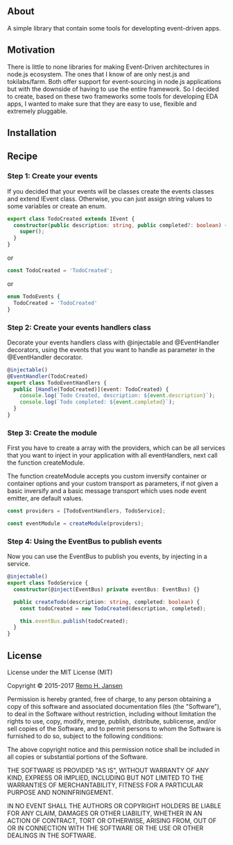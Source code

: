 ## About

A simple library that contain some tools for developting event-driven apps.

## Motivation

There is little to none libraries for making Event-Driven architectures in node.js ecosystem. The ones that I know of are only nest.js and tokilabs/farm. Both offer support for event-sourcing in node.js applications but with the downside of having to use the entire framework. So I decided to create, based on these two frameworks some tools for developing EDA apps, I wanted to make sure that they are easy to use, flexible and extremely pluggable.

## Installation

## Recipe

### Step 1: Create your events

If you decided that your events will be classes create the events classes and extend IEvent class. Otherwise, you can just assign string values to some variables or create an enum.

```ts
export class TodoCreated extends IEvent {
  constructor(public description: string, public completed?: boolean) {
    super();
  }
}
```

or

```ts
const TodoCreated = 'TodoCreated';
```

or

```ts
enum TodoEvents {
  TodoCreated = 'TodoCreated'
}
```

### Step 2: Create your events handlers class

Decorate your events handlers class with @injectable and @EventHandler decorators, using the events that you want to handle as parameter in the @EventHandler decorator.

```ts
@injectable()
@EventHandler(TodoCreated)
export class TodoEventHandlers {
  public [Handle(TodoCreated)](event: TodoCreated) {
    console.log(`Todo Created, description: ${event.description}`);
    console.log(`Todo completed: ${event.completed}`);
  }
}
```

### Step 3: Create the module

First you have to create a array with the providers, which can be all services that you want to inject in your application with all eventHandlers, next call the function createModule.

The function createModule accepts you custom inversify container or container options and your custom transport as parameters, if not given a basic inversify and a basic message transport which uses node event emitter, are default values.

```ts
const providers = [TodoEventHandlers, TodoService];

const eventModule = createModule(providers);
```

### Step 4: Using the EventBus to publish events

Now you can use the EventBus to publish you events, by injecting in a service.

```ts
@injectable()
export class TodoService {
  constructor(@inject(EventBus) private eventBus: EventBus) {}

  public createTodo(description: string, completed: boolean) {
    const todoCreated = new TodoCreated(description, completed);

    this.eventBus.publish(todoCreated);
  }
}
```

## License

License under the MIT License (MIT)

Copyright © 2015-2017 [Remo H. Jansen](http://www.remojansen.com)

Permission is hereby granted, free of charge, to any person obtaining a copy of this software and associated documentation files (the "Software"), to deal in the Software without restriction, including without limitation the rights to use, copy, modify, merge, publish, distribute, sublicense, and/or sell copies of the Software, and to permit persons to whom the Software is furnished to do so, subject to the following conditions:

The above copyright notice and this permission notice shall be included in all copies or substantial portions of the Software.

THE SOFTWARE IS PROVIDED "AS IS", WITHOUT WARRANTY OF ANY KIND, EXPRESS OR IMPLIED, INCLUDING BUT NOT LIMITED TO THE WARRANTIES OF MERCHANTABILITY, FITNESS FOR A PARTICULAR PURPOSE AND NONINFRINGEMENT.

IN NO EVENT SHALL THE AUTHORS OR COPYRIGHT HOLDERS BE LIABLE FOR ANY CLAIM, DAMAGES OR OTHER LIABILITY, WHETHER IN AN ACTION OF CONTRACT, TORT OR OTHERWISE, ARISING FROM, OUT OF OR IN CONNECTION WITH THE SOFTWARE OR THE USE OR OTHER DEALINGS IN THE SOFTWARE.
